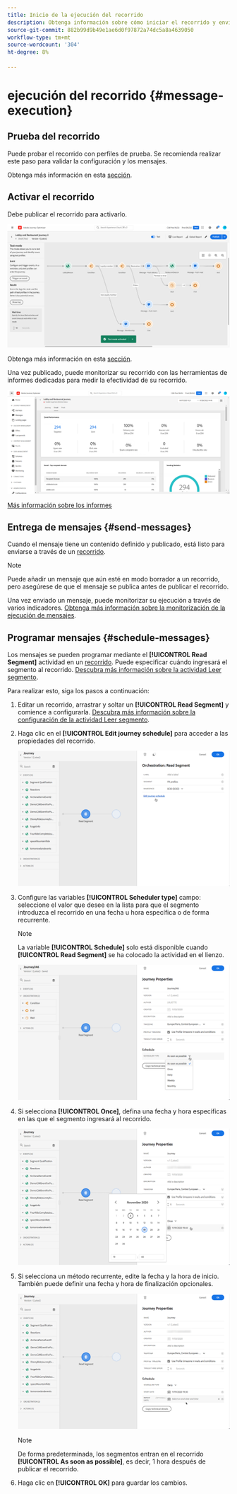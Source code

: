 ```yaml
---
title: Inicio de la ejecución del recorrido
description: Obtenga información sobre cómo iniciar el recorrido y enviar mensajes
source-git-commit: 882b99d9b49e1ae6d0f97872a74dc5a8a4639050
workflow-type: tm+mt
source-wordcount: '304'
ht-degree: 8%

---
```



# ejecución del recorrido {#message-execution}

## Prueba del recorrido

Puede probar el recorrido con perfiles de prueba. Se recomienda realizar este paso para validar la configuración y los mensajes.

Obtenga más información en esta [sección](testing-the-journey.md).

## Activar el recorrido

Debe publicar el recorrido para activarlo.

![](assets/jo-journeyuc2_32bis.png)

Obtenga más información en esta [sección](publishing-the-journey.md).


Una vez publicado, puede monitorizar su recorrido con las herramientas de informes dedicadas para medir la efectividad de su recorrido.

![](assets/jo-dynamic_report_journey_12.png)

[Más información sobre los informes](../reports/live-report.md)

## Entrega de mensajes {#send-messages}

Cuando el mensaje tiene un contenido definido y publicado, está listo para enviarse a través de un [recorrido](journey.md).

>[!NOTE]
>
>Puede añadir un mensaje que aún esté en modo borrador a un recorrido, pero asegúrese de que el mensaje se publica antes de publicar el recorrido.

Una vez enviado un mensaje, puede monitorizar su ejecución a través de varios indicadores. [Obtenga más información sobre la monitorización de la ejecución de mensajes](../message-monitoring.md).

## Programar mensajes {#schedule-messages}

Los mensajes se pueden programar mediante el **[!UICONTROL Read Segment]** actividad en un [recorrido](journey.md). Puede especificar cuándo ingresará el segmento al recorrido. [Descubra más información sobre la actividad Leer segmento](read-segment.md).

Para realizar esto, siga los pasos a continuación:

1. Editar un recorrido, arrastrar y soltar un **[!UICONTROL Read Segment]** y comience a configurarla. [Descubra más información sobre la configuración de la actividad Leer segmento](read-segment.md#configuring-segment-trigger-activity).

1. Haga clic en el **[!UICONTROL Edit journey schedule]** para acceder a las propiedades del recorrido.

   ![](assets/message-read-segment-schedule.png)

1. Configure las variables **[!UICONTROL Scheduler type]** campo: seleccione el valor que desee en la lista para que el segmento introduzca el recorrido en una fecha u hora específica o de forma recurrente.

   >[!NOTE]
   >
   >La variable **[!UICONTROL Schedule]** solo está disponible cuando **[!UICONTROL Read Segment]** se ha colocado la actividad en el lienzo.

   ![](assets/message-read-segment-scheduler.png)

1. Si selecciona **[!UICONTROL Once]**, defina una fecha y hora específicas en las que el segmento ingresará al recorrido.

   ![](assets/message-read-segment-scheduler-once.png)

1. Si selecciona un método recurrente, edite la fecha y la hora de inicio. También puede definir una fecha y hora de finalización opcionales.

   ![](assets/message-read-segment-scheduler-daily.png)

   >[!NOTE]
   >
   >De forma predeterminada, los segmentos entran en el recorrido **[!UICONTROL As soon as possible]**, es decir, 1 hora después de publicar el recorrido.

1. Haga clic en **[!UICONTROL OK]** para guardar los cambios.

<!--Unitary messages that are triggered by an event within a journey cannot be scheduled.-->
